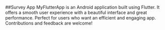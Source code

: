 ##Survey App
MyFlutterApp is an Android application built using Flutter. 
It offers a smooth user experience with a beautiful interface and great performance. 
Perfect for users who want an efficient and engaging app. Contributions and feedback are welcome!
